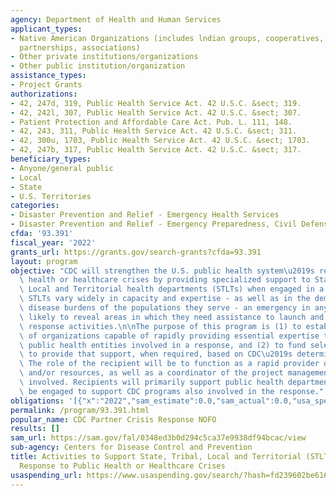 ```yaml
---
agency: Department of Health and Human Services
applicant_types:
- Native American Organizations (includes lndian groups, cooperatives, corporations,
  partnerships, associations)
- Other private institutions/organizations
- Other public institution/organization
assistance_types:
- Project Grants
authorizations:
- 42, 247d, 319, Public Health Service Act. 42 U.S.C. &sect; 319.
- 42, 242l, 307, Public Health Service Act. 42 U.S.C. &sect; 307.
- Patient Protection and Affordable Care Act. Pub. L. 111, 148.
- 42, 243, 311, Public Health Service Act. 42 U.S.C. &sect; 311.
- 42, 300u, 1703, Public Health Service Act. 42 U.S.C. &sect; 1703.
- 42, 247b, 317, Public Health Service Act. 42 U.S.C. &sect; 317.
beneficiary_types:
- Anyone/general public
- Local
- State
- U.S. Territories
categories:
- Disaster Prevention and Relief - Emergency Health Services
- Disaster Prevention and Relief - Emergency Preparedness, Civil Defense
cfda: '93.391'
fiscal_year: '2022'
grants_url: https://grants.gov/search-grants?cfda=93.391
layout: program
objective: "CDC will strengthen the U.S. public health system\u2019s response to public\
  \ health or healthcare crises by providing specialized support to State, Tribal,\
  \ Local and Territorial health departments (STLTs) when engaged in a response. Because\
  \ STLTs vary widely in capacity and expertise - as well as in the demographics and\
  \ disease burdens of the populations they serve - an emergency in any location is\
  \ likely to reveal areas in which they need assistance to launch and sustain effective\
  \ response activities.\n\nThe purpose of this program is (1) to establish a pool\
  \ of organizations capable of rapidly providing essential expertise to governmental\
  \ public health entities involved in a response, and (2) to fund select awardees\
  \ to provide that support, when required, based on CDC\u2019s determination of need.\
  \ The role of the recipient will be to function as a rapid provider of information\
  \ and/or resources, as well as a coordinator of the project management components\
  \ involved. Recipients will primarily support public health departments, but may\
  \ be engaged to support CDC programs also involved in the response."
obligations: '[{"x":"2022","sam_estimate":0.0,"sam_actual":0.0,"usa_spending_actual":-4081934.89},{"x":"2023","sam_estimate":0.0,"sam_actual":0.0,"usa_spending_actual":-6218473.63},{"x":"2024","sam_estimate":0.0,"sam_actual":0.0,"usa_spending_actual":0.0}]'
permalink: /program/93.391.html
popular_name: CDC Partner Crisis Response NOFO
results: []
sam_url: https://sam.gov/fal/0348ed3b0d294c5ca37e9938df94bcac/view
sub-agency: Centers for Disease Control and Prevention
title: Activities to Support State, Tribal, Local and Territorial (STLT) Health Department
  Response to Public Health or Healthcare Crises
usaspending_url: https://www.usaspending.gov/search/?hash=fd239602be61677c57f199eb8017fc6b
---
```

